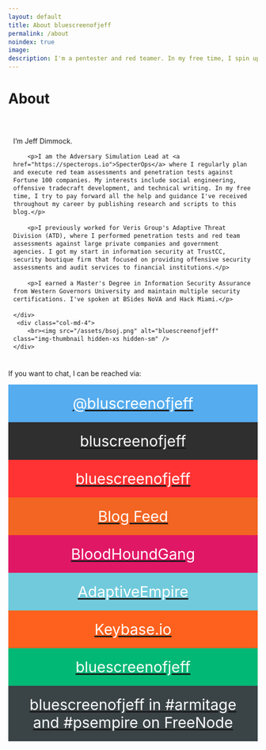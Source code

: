 ```yaml
---
layout: default
title: About bluescreenofjeff
permalink: /about
noindex: true
image:
description: I'm a pentester and red teamer. In my free time, I spin up scripts, posts, and tradecraft to help pay forward all the help and guidance I've received. Hit me up on...
---
```


<div class="text-center">
	<h1>About</h1>
	<br/>
</div>

<div class="container-fluid">
<div class="row">
	<div class="col-sm-12 col-md-8" style="padding:10px;">
		<p>I’m Jeff Dimmock.</p>
		 
		<p>I am the Adversary Simulation Lead at <a href="https://specterops.io">SpecterOps</a> where I regularly plan and execute red team assessments and penetration tests against Fortune 100 companies. My interests include social engineering, offensive tradecraft development, and technical writing. In my free time, I try to pay forward all the help and guidance I've received throughout my career by publishing research and scripts to this blog.</p>
		 
		<p>I previously worked for Veris Group's Adaptive Threat Division (ATD), where I performed penetration tests and red team assessments against large private companies and government agencies. I got my start in information security at TrustCC, security boutique firm that focused on providing offensive security assessments and audit services to financial institutions.</p>
		 
		<p>I earned a Master's Degree in Information Security Assurance from Western Governors University and maintain multiple security certifications. I've spoken at BSides NoVA and Hack Miami.</p>

	</div>
	 <div class="col-md-4">
		<br><img src="/assets/bsoj.png" alt="bluescreenofjeff" class="img-thumbnail hidden-xs hidden-sm" />
	</div>

</div></div>


<p>If you want to chat, I can be reached via:

<style>
.fa {
    padding: 20px;
    font-size: 30px;
/*    width: 50px;*/
    text-align: center;
    text-decoration: none;
}

.fa:hover {
    opacity: 0.7;
    color: white;
    text-decoration: none;
}

/* Twitter */
.fa-twitter {
    background: #55ACEE;
    color: white;
}

/* GitHub */
.fa-github {
    background: #2f2f2f;
    color: white;
}

/* Keybase */
.fa-key {
    background: rgb(253,97,29);
    color: white;
}

/* Slack */
.fa-slack {
    background: #E01765;
    color: white;
}

/* Youtube */
.fa-youtube-play {
    background: #ff3333;
    color: white;
}

/* LinkedIn */
.fa-linkedin {
    background: #006db3;
    color: white;
}

/* RSS */
.fa-rss {
    background: #f26522;
    color: white;
}

/* Medium */
.fa-medium {
    background: rgb(2,184,117);
    color: white;
}

/* FreeNode */
.fa-comment {
    background: rgb(58,67,70);
    color: white;
}
</style>
<div class="container-fluid" width="80%">
<div class="row">
	<a href="https://twitter.com/bluscreenofjeff"><div class="col-xs-12 col-sm-6 col-md-3 fa fa-twitter"> @bluscreenofjeff</div></a>
	<a href="https://github.com/bluscreenofjeff"><div class="col-xs-12 col-sm-6 col-md-3 fa fa-github"> bluscreenofjeff</div></a>
	<a href="https://www.youtube.com/channel/UCunAeLLsCmswvT4P-_ZK0iA"><div class="col-xs-12 col-sm-6 col-md-3 fa fa-youtube-play"> bluescreenofjeff</div></a>
	<a href="/feed.xml"><div class="col-xs-12 col-sm-6 col-md-3 fa fa-rss"> Blog Feed</div></a>
    <a href="http://bloodhoundgang.herokuapp.com/"><div class="col-xs-12 col-sm-6 col-md-3 fa fa-slack"> BloodHoundGang</div></a>
    <a href="http://adaptiveempire.herokuapp.com/"><div class="col-xs-12 col-sm-6 col-md-3 fa fa-slack" style="background-color: #70CADB;"> AdaptiveEmpire</div></a>
    <a href="https://keybase.io/bluescreenofjeff"><div class="col-xs-12 col-sm-6 col-md-3 fa fa-key"> Keybase.io</div></a>
    <a href="https://medium.com/@bluescreenofjeff/"><div class="col-xs-12 col-sm-6 col-md-3 fa fa-medium"> bluescreenofjeff</div></a>
	
</div>
<div class="row">
	<a href="https://freenode.net/"><div class="col-xs-12 col-md-12 fa fa-comment"> bluescreenofjeff in #armitage and #psempire on FreeNode</div></a>
</div>
</div>